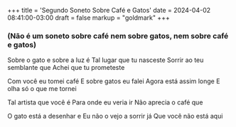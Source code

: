 +++
title = 'Segundo Soneto Sobre Café e Gatos'
date = 2024-04-02 08:41:00-03:00
draft = false
markup = "goldmark"
+++

### (Não é um soneto sobre café nem sobre gatos, nem sobre café e gatos)

Sobre o gato e sobre a luz é
Tal lugar que tu nasceste
Sorrir ao teu semblante que
Achei que tu prometeste

Com você eu tomei café
E sobre gatos eu falei
Agora está assim longe
E olha só o que me tornei

Tal artista que você é
Para onde eu veria ir
Não aprecia o café que

O gato está a desenhar e
Eu não o vejo a sorrir já
Que você não está aqui
